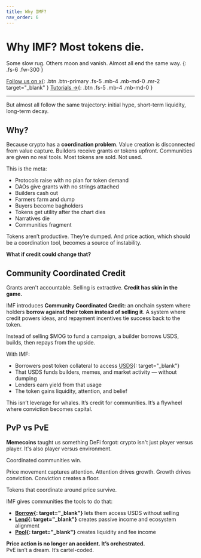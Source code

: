 ```yaml
---
title: Why IMF?
nav_order: 6
---
```


# Why IMF? Most tokens die.

Some slow rug. Others moon and vanish. Almost all end the same way.
{: .fs-6 .fw-300 }

[Follow us on x](https://x.com/intlmemefund){: .btn .btn-primary .fs-5 .mb-4 .mb-md-0 .mr-2 target="_blank" }
[Tutorials →](/docs/tutorials/){: .btn .fs-5 .mb-4 .mb-md-0 }

---

But almost all follow the same trajectory: initial hype, short-term liquidity, long-term decay.

## Why?

Because crypto has a **coordination problem**. Value creation is disconnected from value capture. Builders receive grants or tokens upfront. Communities are given no real tools. Most tokens are sold. Not used.

This is the meta:

- Protocols raise with no plan for token demand  
- DAOs give grants with no strings attached  
- Builders cash out  
- Farmers farm and dump  
- Buyers become bagholders  
- Tokens get utility after the chart dies  
- Narratives die  
- Communities fragment

Tokens aren’t productive. They’re dumped. And price action, which should be a coordination tool, becomes a source of instability.

**What if credit could change that?**

## Community Coordinated Credit

Grants aren't accountable. Selling is extractive. **Credit has skin in the game.**

IMF introduces **Community Coordinated Credit:** an onchain system where holders **borrow against their token instead of selling it**. A system where credit powers ideas, and repayment incentives tie success back to the token.

Instead of selling $MOG to fund a campaign, a builder borrows USDS, builds, then repays from the upside.

With IMF:

- Borrowers post token collateral to access [USDS](https://sky.money){: target="_blank"}  
- That USDS funds builders, memes, and market activity — without dumping  
- Lenders earn yield from that usage  
- The token gains liquidity, attention, and belief  

This isn’t leverage for whales. It’s credit for communities. It’s a flywheel where conviction becomes capital.

## PvP vs PvE

**Memecoins** taught us something DeFi forgot: crypto isn't just player versus player. It's also player versus environment.

Coordinated communities win.

Price movement captures attention. Attention drives growth. Growth drives conviction. Conviction creates a floor.

Tokens that coordinate around price survive.

IMF gives communities the tools to do that:

- **[Borrow](/docs/functionality/borrow){: target="_blank"}** lets them access USDS without selling  
- **[Lend](/docs/functionality/lend){: target="_blank"}** creates passive income and ecosystem alignment  
- **[Pool](/docs/functionality/pool){: target="_blank"}** creates liquidity and fee income  

**Price action is no longer an accident. It’s orchestrated.**  
PvE isn’t a dream. It’s cartel-coded.
